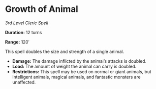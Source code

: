 # Growth of Animal

*3rd Level Cleric Spell*

**Duration:** 12 turns

**Range:** 120’

This spell doubles the size and strength of a single animal.

- **Damage:** The damage inflicted by the animal’s attacks is doubled.
- **Load:** The amount of weight the animal can carry is doubled.
- **Restrictions:** This spell may be used on normal or giant animals, but intelligent animals, magical animals, and fantastic monsters are unaffected.